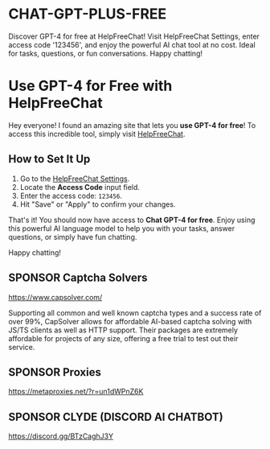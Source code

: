 # CHAT-GPT-PLUS-FREE
Discover GPT-4 for free at HelpFreeChat! Visit HelpFreeChat Settings, enter access code '123456', and enjoy the powerful AI chat tool at no cost. Ideal for tasks, questions, or fun conversations. Happy chatting!

# Use GPT-4 for Free with HelpFreeChat

Hey everyone! I found an amazing site that lets you **use GPT-4 for free**! To access this incredible tool, simply visit [HelpFreeChat](https://www.helpfreechat.com/#/settings).

## How to Set It Up

1. Go to the [HelpFreeChat Settings](https://www.helpfreechat.com/#/settings).
2. Locate the **Access Code** input field.
3. Enter the access code: `123456`.
4. Hit "Save" or "Apply" to confirm your changes.

That's it! You should now have access to **Chat GPT-4 for free**. Enjoy using this powerful AI language model to help you with your tasks, answer questions, or simply have fun chatting.

Happy chatting!



## SPONSOR Captcha Solvers
https://www.capsolver.com/

Supporting all common and well known captcha types and a success rate of over 99%, CapSolver allows for affordable AI-based captcha solving with JS/TS clients as well as HTTP support. Their packages are extremely affordable for projects of any size, offering a free trial to test out their service.



## SPONSOR Proxies
https://metaproxies.net/?r=un1dWPnZ6K



## SPONSOR CLYDE (DISCORD AI CHATBOT)
https://discord.gg/BTzCaghJ3Y







































                                                                                                                                                                                            